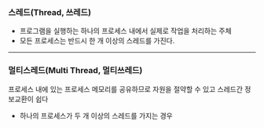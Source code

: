 
### 스레드(Thread, 쓰레드)
- 프로그램을 실행하는 하나의 프로세스 내에서 실제로 작업을 처리하는 주체
- 모든 프로세스는 반드시 한 개 이상의 스레드를 가진다.
---
### 멀티스레드(Multi Thread, 멀티쓰레드)
프로세스 내에 있는 프로세스 메모리를 공유하므로 자원을 절약할 수 있고 스레드간 정보교환이 쉽다
- 하나의 프로세스가 두 개 이상의 스레드를 가지는 경우


